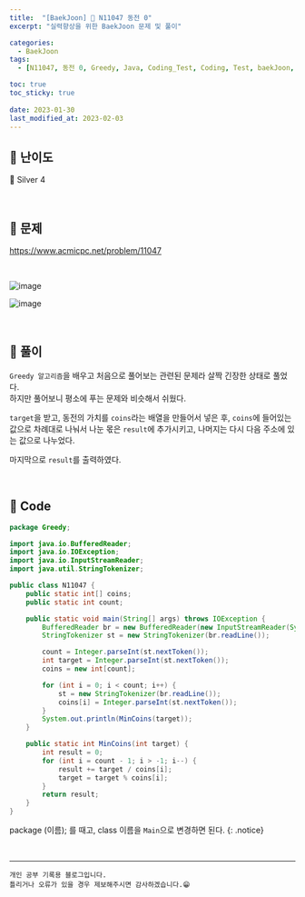 ```yaml
---
title:  "[BaekJoon] 🥈 N11047 동전 0"
excerpt: "실력향상을 위한 BaekJoon 문제 및 풀이"

categories:
  - BaekJoon
tags:
  - [N11047, 동전 0, Greedy, Java, Coding_Test, Coding, Test, baekJoon, 백준]

toc: true
toc_sticky: true
 
date: 2023-01-30
last_modified_at: 2023-02-03
---
```


## 📌 난이도

  🥈 Silver 4

<br>

## 📌 문제

<https://www.acmicpc.net/problem/11047>

<br>

![image](https://user-images.githubusercontent.com/37824506/215448977-a0fe3688-1dea-4d41-a1b0-08867cd5221b.png)

![image](https://user-images.githubusercontent.com/37824506/215449030-b9343200-18e5-486e-8158-3f0545f42f3d.png)


<br>

## 📌 풀이  

`Greedy 알고리즘`을 배우고 처음으로 풀어보는 관련된 문제라 살짝 긴장한 상태로 풀었다.  
하지만 풀어보니 평소에 푸는 문제와 비슷해서 쉬웠다. 

`target`을 받고, 동전의 가치를 `coins`라는 배열을 만들어서 넣은 후, `coins`에 들어있는 값으로 차례대로 나눠서 나눈 몫은 `result`에 추가시키고, 나머지는 다시 다음 주소에 있는 값으로 나누었다.  

마지막으로 `result`를 출력하였다.  

<br>

## 📌 Code

```java
package Greedy;

import java.io.BufferedReader;
import java.io.IOException;
import java.io.InputStreamReader;
import java.util.StringTokenizer;

public class N11047 {
    public static int[] coins;
    public static int count;

    public static void main(String[] args) throws IOException {
        BufferedReader br = new BufferedReader(new InputStreamReader(System.in));
        StringTokenizer st = new StringTokenizer(br.readLine());

        count = Integer.parseInt(st.nextToken());
        int target = Integer.parseInt(st.nextToken());
        coins = new int[count];

        for (int i = 0; i < count; i++) {
            st = new StringTokenizer(br.readLine());
            coins[i] = Integer.parseInt(st.nextToken());
        }
        System.out.println(MinCoins(target));
    }

    public static int MinCoins(int target) {
        int result = 0;
        for (int i = count - 1; i > -1; i--) {
            result += target / coins[i];
            target = target % coins[i];
        }
        return result;
    }
}
```

package (이름); 를 때고, class 이름을 `Main`으로 변경하면 된다.
{: .notice} 



<br>


***
    개인 공부 기록용 블로그입니다.
    틀리거나 오류가 있을 경우 제보해주시면 감사하겠습니다.😁